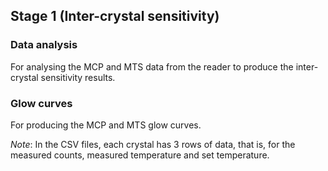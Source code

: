 ## Stage 1 (Inter-crystal sensitivity)

### Data analysis

For analysing the MCP and MTS data from the reader to produce the inter-crystal sensitivity results.

### Glow curves

For producing the MCP and MTS glow curves.

_Note_: In the CSV files, each crystal has 3 rows of data, that is, for the measured counts, measured temperature and set temperature.
